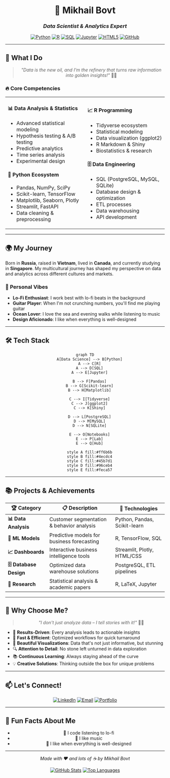 <div align="center">
  
  # 🚀 **Mikhail Bovt** 
  
  ### *Data Scientist & Analytics Expert*
  
  [![Python](https://img.shields.io/badge/Python-3776AB?style=for-the-badge&logo=python&logoColor=white)](https://python.org)
  [![R](https://img.shields.io/badge/R-276DC3?style=for-the-badge&logo=r&logoColor=white)](https://r-project.org)
  [![SQL](https://img.shields.io/badge/SQL-4479A1?style=for-the-badge&logo=mysql&logoColor=white)](https://www.mysql.com/)
  [![Jupyter](https://img.shields.io/badge/Jupyter-F37626?style=for-the-badge&logo=jupyter&logoColor=white)](https://jupyter.org/)
  [![HTML5](https://img.shields.io/badge/HTML5-E34F26?style=for-the-badge&logo=html5&logoColor=white)](https://developer.mozilla.org/en-US/docs/Web/HTML)
  [![GitHub](https://img.shields.io/badge/GitHub-100000?style=for-the-badge&logo=github&logoColor=white)](https://github.com/mikhailbovt)
  
</div>

---

## 🎯 **What I Do**

<div align="center">
  
  > *"Data is the new oil, and I'm the refinery that turns raw information into golden insights!"* 🎯✨
  
</div>

### 🔥 **Core Competencies**

<table>
<tr>
<td width="50%">

#### 📊 **Data Analysis & Statistics**
- Advanced statistical modeling
- Hypothesis testing & A/B testing
- Predictive analytics
- Time series analysis
- Experimental design

#### 🐍 **Python Ecosystem**
- Pandas, NumPy, SciPy
- Scikit-learn, TensorFlow
- Matplotlib, Seaborn, Plotly
- Streamlit, FastAPI
- Data cleaning & preprocessing

</td>
<td width="50%">

#### 📈 **R Programming**
- Tidyverse ecosystem
- Statistical modeling
- Data visualization (ggplot2)
- R Markdown & Shiny
- Biostatistics & research

#### 🗄️ **Data Engineering**
- SQL (PostgreSQL, MySQL, SQLite)
- Database design & optimization
- ETL processes
- Data warehousing
- API development

</td>
</tr>
</table>

---

## 🌍 **My Journey**

Born in **Russia**, raised in **Vietnam**, lived in **Canada**, and currently studying in **Singapore**. My multicultural journey has shaped my perspective on data and analytics across different cultures and markets.

### 🎵 **Personal Vibes**
- **Lo-Fi Enthusiast**: I work best with lo-fi beats in the background
- **Guitar Player**: When I'm not crunching numbers, you'll find me playing guitar
- **Ocean Lover**: I love the sea and evening walks while listening to music
- **Design Aficionado**: I like when everything is well-designed

---

## 🛠️ **Tech Stack**

<div align="center">

```mermaid
graph TD
    A[Data Science] --> B[Python]
    A --> C[R]
    A --> D[SQL]
    A --> E[Jupyter]
    
    B --> F[Pandas]
    B --> G[Scikit-learn]
    B --> H[Matplotlib]
    
    C --> I[Tidyverse]
    C --> J[ggplot2]
    C --> K[Shiny]
    
    D --> L[PostgreSQL]
    D --> M[MySQL]
    D --> N[SQLite]
    
    E --> O[Notebooks]
    E --> P[Lab]
    E --> Q[Hub]
    
    style A fill:#ff6b6b
    style B fill:#4ecdc4
    style C fill:#45b7d1
    style D fill:#96ceb4
    style E fill:#feca57
```

</div>

---

## 📚 **Projects & Achievements**

<div align="center">

| 🏆 **Category** | 📋 **Description** | 🎨 **Technologies** |
|----------------|-------------------|---------------------|
| **📊 Data Analysis** | Customer segmentation & behavior analysis | Python, Pandas, Scikit-learn |
| **🔮 ML Models** | Predictive models for business forecasting | R, TensorFlow, SQL |
| **📈 Dashboards** | Interactive business intelligence tools | Streamlit, Plotly, HTML/CSS |
| **🗄️ Database Design** | Optimized data warehouse solutions | PostgreSQL, ETL pipelines |
| **📝 Research** | Statistical analysis & academic papers | R, LaTeX, Jupyter |

</div>

---

## 🌟 **Why Choose Me?**

<div align="center">

> *"I don't just analyze data – I tell stories with it!"* 📖✨

</div>

- 🎯 **Results-Driven**: Every analysis leads to actionable insights
- 🚀 **Fast & Efficient**: Optimized workflows for quick turnaround
- 🎨 **Beautiful Visualizations**: Data that's not just informative, but stunning
- 🔍 **Attention to Detail**: No stone left unturned in data exploration
- 📚 **Continuous Learning**: Always staying ahead of the curve
- 💡 **Creative Solutions**: Thinking outside the box for unique problems

---

## 📫 **Let's Connect!**

<div align="center">

[![LinkedIn](https://img.shields.io/badge/LinkedIn-0077B5?style=for-the-badge&logo=linkedin&logoColor=white)](https://linkedin.com/in/mikhail-bovt-7366ba281/)
[![Email](https://img.shields.io/badge/Email-D14836?style=for-the-badge&logo=gmail&logoColor=white)](mailto:bovt.mikhail@mail.ru)
[![Portfolio](https://img.shields.io/badge/Portfolio-FF5722?style=for-the-badge&logo=todoist&logoColor=white)](TODO)

</div>

---

## 🎉 **Fun Facts About Me**

<div align="center">

- 🎵 I code listening to lo-fi
- 🌊 I like music 
- 🎨 I like when everything is well-designed

</div>


---

<div align="center">

*Made with ❤️ and lots of ☕ by Mikhail Bovt*

[![GitHub Stats](https://github-readme-stats.vercel.app/api?username=mikhailbovt&show_icons=true&theme=radical)](https://github.com/mikhailbovt)
[![Top Languages](https://github-readme-stats.vercel.app/api/top-langs/?username=mikhailbovt&layout=compact&theme=radical)](https://github.com/mikhailbovt)

</div>
